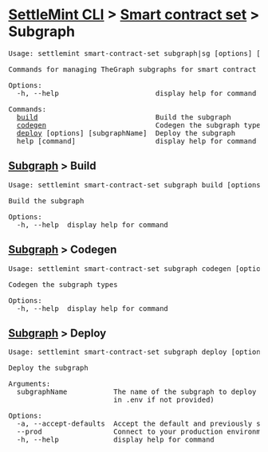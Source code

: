 <h1 id="home"><a href="../../settlemint.md">SettleMint CLI</a> > <a href="../smart-contract-set.md">Smart contract set</a> > Subgraph</h1>

<pre>Usage: settlemint smart-contract-set subgraph|sg [options] [command]

Commands for managing TheGraph subgraphs for smart contract indexing

Options:
  -h, --help                       display help for command

Commands:
  <a href="#subgraph-build">build</a>                            Build the subgraph
  <a href="#subgraph-codegen">codegen</a>                          Codegen the subgraph types
  <a href="#subgraph-deploy">deploy</a> [options] [subgraphName]  Deploy the subgraph
  help [command]                   display help for command
</pre>

<h2 id="subgraph-build"><a href="#home">Subgraph</a> > Build</h2>

<pre>Usage: settlemint smart-contract-set subgraph build [options]

Build the subgraph

Options:
  -h, --help  display help for command
</pre>

<h2 id="subgraph-codegen"><a href="#home">Subgraph</a> > Codegen</h2>

<pre>Usage: settlemint smart-contract-set subgraph codegen [options]

Codegen the subgraph types

Options:
  -h, --help  display help for command
</pre>

<h2 id="subgraph-deploy"><a href="#home">Subgraph</a> > Deploy</h2>

<pre>Usage: settlemint smart-contract-set subgraph deploy [options] [subgraphName]

Deploy the subgraph

Arguments:
  subgraphName           The name of the subgraph to deploy (defaults to value
                         in .env if not provided)

Options:
  -a, --accept-defaults  Accept the default and previously set values
  --prod                 Connect to your production environment
  -h, --help             display help for command
</pre>

